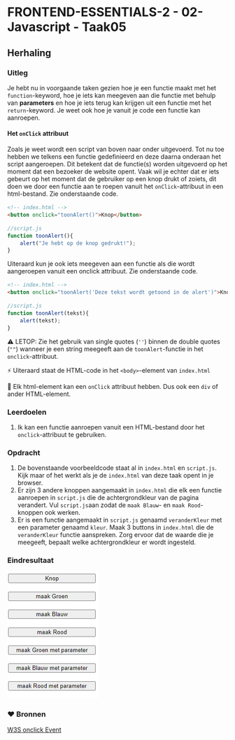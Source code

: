 # FRONTEND-ESSENTIALS-2 - 02-Javascript - Taak05

## Herhaling

### Uitleg

Je hebt nu in voorgaande taken gezien hoe je een functie maakt met het `function`-keyword, hoe je iets kan meegeven aan die functie met behulp van **parameters** en hoe je iets terug kan krijgen uit een functie met het `return`-keyword. Je weet ook hoe je vanuit je code een functie kan aanroepen.

#### Het `onClick` attribuut 

Zoals je weet wordt een script van boven naar onder uitgevoerd. Tot nu toe hebben we telkens een functie gedefinieerd en deze daarna onderaan het script aangeroepen. Dit betekent dat de functie(s) worden uitgevoerd op het moment dat een bezoeker de website opent. Vaak wil je echter dat er iets gebeurt op het moment dat de gebruiker op een knop drukt of zoiets, dit doen we door een functie aan te roepen vanuit het `onClick`-attribuut in een html-bestand. Zie onderstaande code.

```HTML
<!-- index.html -->
<button onclick="toonAlert()">Knop</button>
```

```js
//script.js
function toonAlert(){
    alert("Je hebt op de knop gedrukt!");
}
```
Uiteraard kun je ook iets meegeven aan een functie als die wordt aangeroepen vanuit een onclick attribuut. Zie onderstaande code.
```HTML
<!-- index.html -->
<button onclick="toonAlert('Deze tekst wordt getoond in de alert')">Knop</button>
```

```js
//script.js
function toonAlert(tekst){
    alert(tekst);
}
```
:warning: LETOP: Zie het gebruik van single quotes (`''`) binnen de double quotes (`""`) wanneer je een string meegeeft aan de `toonAlert`-functie in het `onclick`-attribuut. 

:zap: Uiteraard staat de HTML-code in het `<body>`-element van `index.html`  

:rocket: Elk html-element kan een `onClick` attribuut hebben. Dus ook een `div` of ander HTML-element.

### Leerdoelen

1. Ik kan een functie aanroepen vanuit een HTML-bestand door het `onclick`-attribuut te gebruiken.
### Opdracht

1. De bovenstaande voorbeeldcode staat al in `index.html` en `script.js`. Kijk maar of het werkt als je de `index.html` van deze taak opent in je browser. 
2. Er zijn 3 andere knoppen aangemaakt in `index.html` die elk een functie aanroepen in `script.js` die de achtergrondkleur van de pagina verandert. Vul `script.js`aan zodat de `maak Blauw`- en `maak Rood`-knoppen ook werken.
3. Er is een functie aangemaakt in `script.js` genaamd `veranderKleur` met een parameter genaamd `kleur`. Maak 3 buttons in `index.html` die de `veranderKleur` functie aanspreken. Zorg ervoor dat de waarde die je meegeeft, bepaalt welke achtergrondkleur er wordt ingesteld.

### Eindresultaat

![](img/taak05-kleuren.gif)

### :heart: Bronnen

[W3S onclick Event](https://www.w3schools.com/jsref/event_onclick.asp)
